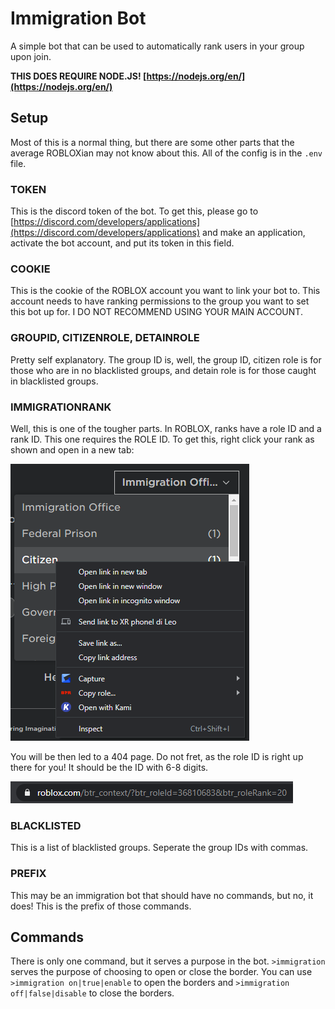 # Immigration Bot
A simple bot that can be used to automatically rank users in your group upon join.

**THIS DOES REQUIRE NODE.JS! [https://nodejs.org/en/](https://nodejs.org/en/)**

## Setup

Most of this is a normal thing, but there are some other parts that the average ROBLOXian may not know about this.
All of the config is in the `.env` file.

### TOKEN
This is the discord token of the bot. To get this, please go to [https://discord.com/developers/applications](https://discord.com/developers/applications) and make an application, activate the bot account, and put its token in this field.

### COOKIE
This is the cookie of the ROBLOX account you want to link your bot to. This account needs to have ranking permissions to the group you want to set this bot up for. I DO NOT RECOMMEND USING YOUR MAIN ACCOUNT.

### GROUPID, CITIZENROLE, DETAINROLE
Pretty self explanatory. The group ID is, well, the group ID, citizen role is for those who are in no blacklisted groups, and detain role is for those caught in blacklisted groups.

### IMMIGRATIONRANK
Well, this is one of the tougher parts. In ROBLOX, ranks have a role ID and a rank ID. This one requires the ROLE ID. To get this, right click your rank as shown and open in a new tab:

![rightclick](readmeassets/rightclick.png)

You will be then led to a 404 page. Do not fret, as the role ID is right up there for you! It should be the ID with 6-8 digits.

![roleid](readmeassets/roleid.png)

### BLACKLISTED
This is a list of blacklisted groups. Seperate the group IDs with commas.

### PREFIX
This may be an immigration bot that should have no commands, but no, it does! This is the prefix of those commands.

## Commands
There is only one command, but it serves a purpose in the bot. `>immigration` serves the purpose of choosing to open or close the border. You can use `>immigration on|true|enable` to open the borders and `>immigration off|false|disable` to close the borders.
